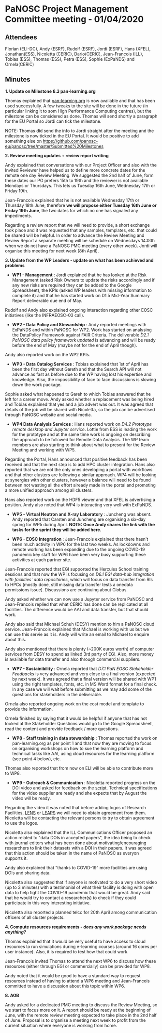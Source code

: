 ﻿PaNOSC Project Management Committee meeting - 01/04/2020
========================================================


Attendees
-------
Florian (ELI-DC), Andy (ESRF), Rudolf (ESRF), Jordi (ESRF), Hans (XFEL), Jonathan(ESS), Nicoletta (CERIC), Dario(CERIC), Jean-Francois (ILL), Tobias (ESS), Thomas (ESS), Petra (ESS), Sophie (ExPaNDS) and Ornela(CERIC)


Minutes
-------	

**1. Update on Milestone 8.3 pan-learning.org** 

Thomas explained that [pan-learning.org](https://pan-learning.org/) is now available and that has been used successfully. A few tweaks to the site will be done in the future (in particular linking it to som High Performance Computing centres), but the milestone can be considered as done. Thomas will send shortly a paragraph for the EU Portal so Jordi can tick the milestone.

NOTE: Thomas did send the info to Jordi straight after the meeting and the milestone is now ticked in the EU Portal. It would be positive to add something else on https://github.com/panosc-eu/panosc/tree/master/Submitted%20Milestones


**2. Review meeting updates + review report writing** 

Andy explained that conversations with our Project Officer and also with the Invited Reviewer have helped us to define more concrete dates for the remote one day Review Meeting. We suggested the 2nd half of June, form these dates our PO prefers 15th to 19th and the reviewer is not available Mondays or Thursdays. This lets us Tuesday 16th June, Wednesday 17th or Friday 19th.

Jean-Francois explained that he is not available Wednesday 17th or Thursday 18th June, therefore **we will propose either Tuesday 16th June or Friday 19th June**, the two dates for which no one has signaled any impediments.

Regarding a review report that we will need to provide, a short exchange took place and it was requested that any samples, templates, etc. that could be shared will be helpful. In order to advance the Review Meeting and Review Report a separate meeting will be schedule on Wednesdays 14:00h when we do not have a PaNOSC PMC meeting (every other week). Jordi will organise this meeting for next week (8th April).

**3. Update from the WP Leaders - update on what has been achieved and problems**


* **WP1 - Management** : Jordi explained that he has looked at the Risk Management (asked Risk Owners to update the risks accordingly and if any new risks are required they can be added to the Google Spreadsheet), the KPIs (asked WP leaders with missing information to complete it) and that he has started work on D1.5 Mid-Year Summary Report deliverable due end of May.

Rudolf and Andy also explained ongoing interaction regarding other EOSC initiatives (like the INFRAEOSC-03 call).


* **WP2 - Data Policy and Stewardship** : Andy reported meetings with ExPaNDS and within PaNOSC for WP2. Work has started on analysing the DataPolicy Framework against FAIR Criteria. The deliverable *D2.1 PaNOSC data policy framework updated* is advancing and will be ready before the end of May (maybe not for the end of April though).

Andy also reported work on the WP2 KPIs.

* **WP3 - Data Catalog Services** : Tobias explained that 1st of April has been the first day without Gareth and that the Search API will not advance as fast as before due to the WP having lost his expertise and knowledge. Also, the impossibility of face to face discussions is slowing down the work package.

Sophie asked what happened to Gareh to which Tobias answered that he left for a career move. Andy asked whether a replacement was being hired and Tobias explained that yes and a job advert was out. It was agreed that details of the job will be shared with Nicoletta, so the job can be advertised through PaNOSC website and social media.

* **WP4 Data Analysis Services** : Hans reported work on *D4.2 Prototype remote desktop and Jupyter service*. Lottie from ESS is leading the work for the prototype and at the same time work is ongoing on describing the approach to be followed for Remote Data Analysis. The WP team members are also starting to think about what to present for the Review Meeting and working with WP5.

Regarding the Portal, Hans announced that positive feedback has been received and that the next step is to add HPC cluster integration. Hans also reported that we are not the only ones developing a portal with workflows and that other clusters are following a similar approach. WP4 will be looking at synergies with other clusters, however a balance will need to be found between not wasting all the effort already made in the portal and promoting a more unified approach among all clusters.

Hans also reported work on the HDF5 viewer and that XFEL is advertising a position. Andy also noted that WP4 is interacting very well with ExPaNDS.

* **WP5 - Virtual Neutron and X-ray Laboratory** : Juncheng was absent. Andy reported that Carsten and Juncheng are organising a six-day spring for WP5 during April. **NOTE: Once Andy shares the link with the tasks for the sprint they will be added here**.

* **WP6 - EOSC Integration** : Jean-Francois explained that there hasn't been much activity in WP6 for the last two weeks. As lockdowns and remote working has been expanding due to the ongoing COVID-19 pandemic key staff for WP6 have been very busy supporting these activities at each partner site.

Jean-Francois reported that EGI supported the Hercules School training sessions and that now the WP is focusing on *D6.1 EGI data-hub integration with facilities' data repositories*, which will focus on data transfer from RIs to HPCs (mostly done, still missing data transfer tests a onedata permissions issue). Discussions are continuing about Globus.

Andy asked whether we can now use a Jupyter service from PaNOSC and Jean-Francois replied that what CERIC has done can be replicated at all facilities. The difference would be AAI and data transfer, but that should work.

Andy also said that Michael Schuh (DESY) mention to him a PaNOSC cloud service.
Jean-Francois explained that Michael is working with us but we can use this servie as it is. Andy will write an email to Michael to enquire about this.

Andy also mentioned that there is plenty (~200K euros worth) of computer services from DESY to spend as linked 3rd party of EGI. Also, more money is available for data transfer and also through commercial suppliers.

* **WP7 - Sustainibility** : Ornela reported that *D7.1 PaN EOSC Stakeholder Feedbacks* is very advanced and very close to a final version (expected by next week). It was agreed that a final version will be shared with WP1 using the right templates, fonts, etc. in MS Word format for a final check. In any case we will wait before submitting as we may add some of the questions for stakeholders in the deliverable.

Ornela also reported ongoing work on the cost model and template to provide the information.

Ornela finished by saying that it would be helpful if anyone that has not looked at the Stakeholder Questions would go to the Google Spreadsheet, read the content and provide feedback / more questions.

* **WP8 - Staff training in data stewardship** : Thomas reported the work on pan-learning.org as per point 1 and that now they are moving to focus on organising workshops on how to sue the learning platform and technical tasks like AAI, using cloud resources for the learning platform (see point 4 below), etc.

Thomas also reported that from now on ELI will be able to contribute more to WP8.


* **WP9 - Outreach & Communication** : Nicoletta reported progress on the DOI video and asked for feedback on the [script](https://github.com/panosc-eu/panosc/blob/master/Work%20Packages/WP9%20Outreach%20and%20communication/DOI%20Video/DOI%20VIDEO_script_def.docx). Technical specifications for the video supplier are ready and she expects that by August the video will be ready.

Regarding the video it was noted that before adding logos of Research Facilities, [LENS](https://www.lens-initiative.org/) or [LEAPS](https://leaps-initiative.eu/) we will need to obtain agreement from them. Nicoletta will be contacting the relevant persons to try to obtain agreement to use the logos.

Nicoletta also explained that the ILL Communications Officer proposed an action related to "data DOIs in accepted papers", the idea being to check with journal editors what has been done about motivating/encouraging researchers to link their datasets with a DOI in their papers. It was agreed that this action should be taken in the name of PaNOSC as everyon supports it.

Andy also explained that "thanks to COVID-19" more facilities are using DOIs and sharing data.

Nicoletta also suggested that if anyone is motivated to do a very short video (up to 3 minutes) with a testimonial of what their facility is doing with open data to help fight the COVID-19 pandemic that would be great. Andy said that he would try to contact a researcher(s) to check if they could participate in this very interesting initiative. 

Nicoletta also reported a planned telco for 20th April among communication officers of all cluster projects.

**4. Compute resources requirements - *does any work package needs anything?***

Thomas explained that it would be very useful to have access to cloud resources to run simulations during e-learning courses (around 16 cores per user instance). Also, it is required to test how that could work.

Jean-Francois invited Thomas to attend the next WP6 to discuss how these resources (either through EGI or commercially) can be provided for WP8.

Andy noted that it would be good to have a standard way to request resources instead of having to attend a WP6 meeting and Jean-Francois committed to have a discussion about this topic within WP6.





















**8. AOB**

Andy asked for a dedicated PMC meeting to discuss the Review Meeting, so we start to focus more on it. A report should be ready at the beginning of June, with the remote review meeting expected to take place in the 2nd half of June. Proposal is to organise a meeting next week to profit from the current situation where everyone is working from home.



















